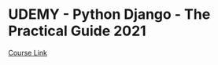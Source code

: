 # UDEMY - Python Django - The Practical Guide 2021
[Course Link](https://www.youtube.com/watch?v=fNW8yUIer6Q&list=PLBxwSeQlMDNiNt72UmSvKBLsxPgGY_Jy-)
